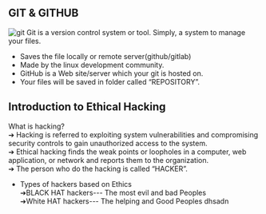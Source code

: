 ## GIT & GITHUB

![git](png)
Git is a version control
system or tool. Simply, a
system to manage your files.

- Saves the file locally or remote
  server(github/gitlab)
- Made by the linux development community.
- GitHub is a Web site/server
  which your git is hosted on.
- Your files will be saved in folder called “REPOSITORY”.

## Introduction to Ethical Hacking

What is hacking? <br>
➔ Hacking is referred to exploiting system vulnerabilities
and compromising security controls to gain unauthorized
access to the system.<br>
➔ Ethical hacking finds the weak points or loopholes in a
computer, web application, or network and reports them
to the organization.<br>
➔ The person who do the hacking is called “HACKER”.

- Types of hackers based on Ethics<br>
  ➔BLACK HAT hackers---
  The most evil and bad Peoples<br>
  ➔White HAT hackers---
  The helping and Good Peoples
  dhsadn
